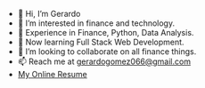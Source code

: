 - 👋 Hi, I’m Gerardo
- 👀 I’m interested in finance and technology.
- 🌱 Experience in Finance, Python, Data Analysis. 
- 🌱 Now learning Full Stack Web Development.
- 💞️ I’m looking to collaborate on all finance things.
- 📫 Reach me at gerardogomez066@gmail.com
- [My Online Resume](https://gsilvera24.github.io/web_projects/)
<!---
Gsilvera24/Gsilvera24 is a ✨ special ✨ repository because its `README.md` (this file) appears on your GitHub profile.
You can click the Preview link to take a look at your changes.
--->
